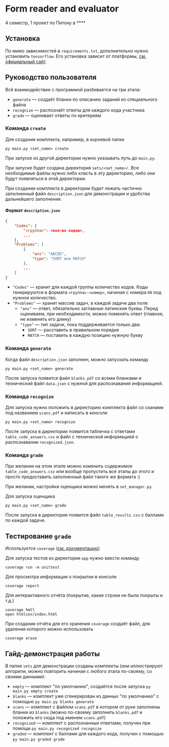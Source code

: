 # Form reader and evaluator 
4 семестр, 1 проект по Питону в ****

## Установка
По мимо зависимостей в `requirements.txt`, дополнительно нужно установить `tensorflow`. Его установка зависит от платформы, [см. официальный сайт](https://www.tensorflow.org/install).

## Руководство пользователя

Всё взаимодействие с программой разбивается на три этапа:
- `generate` &mdash; создаёт бланки по описанию заданий из специального файла
- `recognize` &mdash; распознаёт ответы для каждого кода участника
- `grade` &mdash; оценивает ответы по критериям
  

### Команда `create`
Для создания комплекта, например, в корневой папке 
```
py main.py <set_name> create
```
При запуске из другой директории нужно указывать путь до `main.py`.

При запуске будет создана директория `sets/<set_name>/`. Все необходимые файлы нужно либо класть в эту директорию, либо они будут появляться в этой директории.

При создании комплекта в директории будет лежать частично заполненный файл `description.json` для демонстрации и удобства дальнейшего заполнения.

#### Формат `description.json`
```json
{
    "Codes": {
        "<группа>": <кол-во кодов>,
        ...
    },
    "Problems": [
        {
            "ans": "ABCDE",
            "type": "SORT или MATCH"
        },
        ...
    ]
}
```
- `"Codes"` &mdash; хранит для каждой группы количество кодов. Коды генерируются в формата `<группа>-<номер>`, начиная с номера `00` под нужное количество.
- `"Problems"` &mdash; хранит массив задач, в каждой задаче два поля: 
  - `"ans"` &mdash; ответ, обязательно заглавные латинские буквы. Перед оцениваем, при необходимости, можно поменять ответ (главное, не изменять его длину)
  - `"type"` &mdash; тип задачи, пока поддерживается только два: 
    - `SORT` &mdash; расставить в правильном порядке
    - `MATCH` &mdash; поставить в каждую позицию нужную букву
  
### Команда `generate`
Когда файл `description.json` заполнен, можно запускать команду
```
py main.py <set_name> generate
```

После запуска появится файл `blanks.pdf` со всеми бланками и технический файл `data.json` с нужной для распознавания информацией.

### Команда `recognize`
Для запуска нужно положить в директорию комплекта файл со сканами под названием `scans.pdf` и написать в консоли
```
py main.py <set_name> recognize
```

После запуска в директории появится табличка с ответами `table_code_answers.csv` и файл с технической информацией о распознавании `recognized.json`.

### Команда `grade`
При желании на этом этапе можно изменить содержимое `table_code_answers.csv` или вообще пропустить все этапы до этого и просто предоставить заполненный файл такого же формата :)

При желании, настройки оценщика можно менять в `set_manager.py`.

Для запуска оценщика 
```
py main.py <set_name> grade
```
После запуска в директории появится файл `table_results.csv` с баллами по каждой задаче.

<!-- [Пример.](https://github.com/NoblFriend/python_proj_1/blob/master/demo/exmaple_blank.png) -->

<!-- Для каждого тестирования создается отдельная папка где будет храниться вся нужная информация (описание заданий, сканы).
Программа запускаеться из корня этой папки. Здесь в планах располагать критерии и описание заданий сразу на бланках, чтобы развести генерацию бланков и проверку и не быть зависимым от потери данных.

## Структура проекта -->

## Тестирование `grade`
Используется `coverage` ([см. документацию](https://coverage.readthedocs.io/en/7.2.5/source.html))

Для запуска тестов из директории `app` нужно ввести команду 
```shell
coverage run -m unittest 
```
Для просмотра информации о покрытии в консоли 
```shell
coverage report
```
Для интерактивного отчёта (покрытие, какие строки не были покрыты и т.д.) 
```shell
coverage hmtl
open htmlcov/index.html
```
При создании отчёта для его хранения `coverage` создаёт файл, для удаления которого можно использовать 
```
coverage erase
```

## Гайд-демонстрация работы
В папке `sets` для демонстрации созданы комплекты (они иллюстрируют алгоритм, можно повторить начиная с любого этапа по-своему, со своими данными):
- `empty` &mdash; комплект "по умолчанию", создаётся после запуска `py main.py empty create` 
- `blanks` &mdash; комплект уже сгенерирован из данных "по умолчанию" с помощью `py main.py blanks generate`
- `scans` &mdash; комплект c файлом `scans.pdf` в котором от руки заполнены бланки из `blanks` (можно по-своему заполнить `blanks.pdf` и положить его сюда под именем `scans.pdf`)
- `recognized` &mdash; комплект с распознанныи ответами, получен при помощи `py main.py recognized recognize`  
- `graded` &mdash; комплект c баллами для каждого кода, получен с помощью `py main.py graded grade`  

